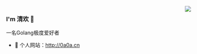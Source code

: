 <img align="right" src="https://github-readme-stats.vercel.app/api?username=lmb1113&show_icons=true&icon_color=CE1D2D&text_color=718096&bg_color=ffffff&hide_title=true" />
  
###  I'm 清欢 🌅
一名Golang极度爱好者
- :hammer:  个人网站：http://0a0a.cn
